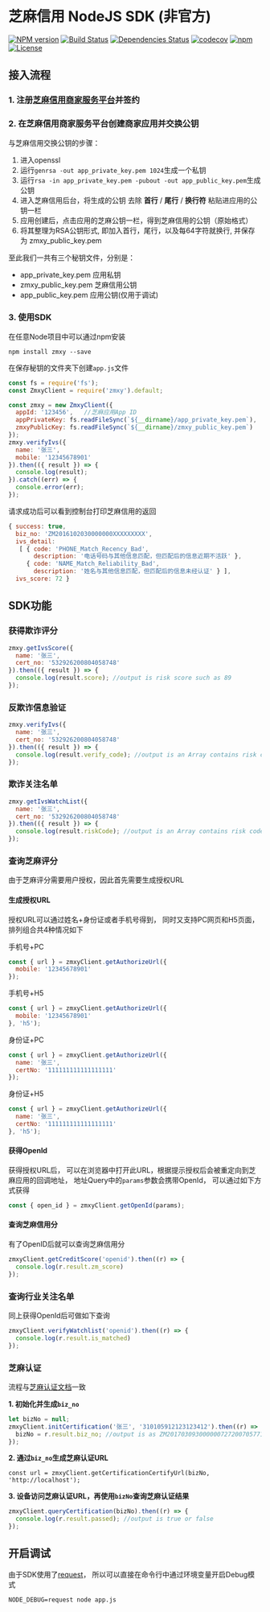 # 芝麻信用 NodeJS SDK (非官方)

[![NPM version](https://img.shields.io/npm/v/zmxy.svg?style=flat-square)](http://badge.fury.io/js/zmxy)
[![Build Status](https://travis-ci.org/bmqb/zmxy.svg?branch=master)](https://travis-ci.org/bmqb/zmxy)
[![Dependencies Status](https://david-dm.org/bmqb/zmxy.svg)](https://david-dm.org/bmqb/zmxy)
[![codecov](https://codecov.io/gh/bmqb/zmxy/branch/master/graph/badge.svg)](https://codecov.io/gh/bmqb/zmxy)
[![npm](https://img.shields.io/npm/dm/bmqb.svg?maxAge=2592000)](https://www.npmjs.com/package/zmxy)
[![License](https://img.shields.io/npm/l/zmxy.svg?maxAge=2592000?style=plastic)](https://github.com/bmqb/zmxy/blob/master/LICENSE)

## 接入流程

### 1. 注册[芝麻信用商家服务平台](https://b.zmxy.com.cn/index.htm)并签约

### 2. 在芝麻信用商家服务平台创建商家应用并交换公钥

与芝麻信用交换公钥的步骤：

1. 进入openssl
2. 运行`genrsa -out app_private_key.pem 1024`生成一个私钥
3. 运行`rsa -in app_private_key.pem -pubout -out app_public_key.pem`生成公钥
4. 进入芝麻信用后台，将生成的公钥 去除 **首行** / **尾行** / **换行符** 粘贴进应用的公钥一栏
5. 应用创建后，点击应用的芝麻公钥一栏，得到芝麻信用的公钥（原始格式）
6. 将其整理为RSA公钥形式, 即加入首行，尾行，以及每64字符就换行, 并保存为 zmxy_public_key.pem 

至此我们一共有三个秘钥文件，分别是：

- app_private_key.pem 应用私钥
- zmxy_public_key.pem 芝麻信用公钥
- app_public_key.pem 应用公钥(仅用于调试)

### 3. 使用SDK

在任意Node项目中可以通过npm安装

```
npm install zmxy --save
```

在保存秘钥的文件夹下创建`app.js`文件

``` js
const fs = require('fs');
const ZmxyClient = require('zmxy').default;

const zmxy = new ZmxyClient({
  appId: '123456',   //芝麻应用App ID
  appPrivateKey: fs.readFileSync(`${__dirname}/app_private_key.pem`),  //App私钥
  zmxyPublicKey: fs.readFileSync(`${__dirname}/zmxy_public_key.pem`)   //芝麻公钥
});
zmxy.verifyIvs({
  name: '张三',
  mobile: '12345678901'
}).then(({ result }) => {
  console.log(result);
}).catch((err) => {
  console.error(err);
});
```

请求成功后可以看到控制台打印芝麻信用的返回

``` js
{ success: true,
  biz_no: 'ZM2016102030000000XXXXXXXXX',
  ivs_detail:
   [ { code: 'PHONE_Match_Recency_Bad',
       description: '电话号码与其他信息匹配，但匹配后的信息近期不活跃' },
     { code: 'NAME_Match_Reliability_Bad',
       description: '姓名与其他信息匹配，但匹配后的信息未经认证' } ],
  ivs_score: 72 }
```

## SDK功能

### 获得欺诈评分

``` js
zmxy.getIvsScore({
  name: '张三',
  cert_no: '532926200804058748'
}).then(({ result }) => {
  console.log(result.score); //output is risk score such as 89
});
```


### 反欺诈信息验证

``` js
zmxy.verifyIvs({
  name: '张三',
  cert_no: '532926200804058748'
}).then(({ result }) => {
  console.log(result.verify_code); //output is an Array contains risk codes such as ['V_CN_NA', 'V_PH_NA']
});
```


### 欺诈关注名单

``` js
zmxy.getIvsWatchList({
  name: '张三',
  cert_no: '532926200804058748'
}).then(({ result }) => {
  console.log(result.riskCode); //output is an Array contains risk codes such as ['R_CN_002']
});
```

### 查询芝麻评分

由于芝麻评分需要用户授权，因此首先需要生成授权URL

#### 生成授权URL

授权URL可以通过姓名+身份证或者手机号得到， 同时又支持PC网页和H5页面，排列组合共4种情况如下

手机号+PC

``` js
const { url } = zmxyClient.getAuthorizeUrl({
  mobile: '12345678901'
});
```

手机号+H5

``` js
const { url } = zmxyClient.getAuthorizeUrl({
  mobile: '12345678901'
}, 'h5');
```

身份证+PC

``` js
const { url } = zmxyClient.getAuthorizeUrl({
  name: '张三',
  certNo: '111111111111111111'
});
```

身份证+H5

``` js
const { url } = zmxyClient.getAuthorizeUrl({
  name: '张三',
  certNo: '111111111111111111'
}, 'h5');
```

#### 获得OpenId

获得授权URL后， 可以在浏览器中打开此URL，根据提示授权后会被重定向到芝麻应用的回调地址， 地址Query中的`params`参数会携带OpenId， 可以通过如下方式获得

``` js
const { open_id } = zmxyClient.getOpenId(params);
```

#### 查询芝麻信用分
 
有了OpenID后就可以查询芝麻信用分

``` js
zmxyClient.getCreditScore('openid').then((r) => {
  console.log(r.result.zm_score)
});
```

### 查询行业关注名单

同上获得OpenId后可做如下查询

``` js
zmxyClient.verifyWatchlist('openid').then((r) => {
  console.log(r.result.is_matched)
});
```

### 芝麻认证

流程与[芝麻认证文档](https://b.zmxy.com.cn/technology/openDoc.htm?relInfo=CERTIFICATION_QUICK_START)一致

**1. 初始化并生成`biz_no`**


``` js
let bizNo = null;
zmxyClient.initCertification('张三', '310105912123123412').then((r) => {
  bizNo = r.result.biz_no; //output is as ZM201703093000000727200705771480
});
```

**2. 通过`biz_no`生成芝麻认证URL**

```
const url = zmxyClient.getCertificationCertifyUrl(bizNo, 'http://localhost');
```

**3. 设备访问芝麻认证URL，再使用`bizNo`查询芝麻认证结果**


``` js
zmxyClient.queryCertification(bizNo).then((r) => {
  console.log(r.result.passed); //output is true or false
});
```

## 开启调试


由于SDK使用了[request](https://github.com/request/request)， 所以可以直接在命令行中通过环境变量开启Debug模式

```
NODE_DEBUG=request node app.js
```
